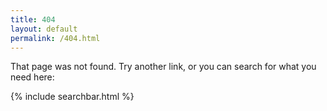 ```yaml
---
title: 404
layout: default
permalink: /404.html
---
```




That page was not found. Try another link, or you can search for what you need here:

{% include searchbar.html %}